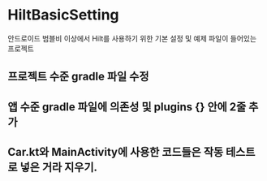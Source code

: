 # HiltBasicSetting
안드로이드 범블비 이상에서 Hilt를 사용하기 위한 기본 설정 및 예제 파일이 들어있는 프로젝트

## 프로젝트 수준 gradle 파일 수정
## 앱 수준 gradle 파일에 의존성 및 plugins {} 안에 2줄 추가
## Car.kt와 MainActivity에 사용한 코드들은 작동 테스트로 넣은 거라 지우기. 
